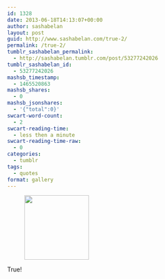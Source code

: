 ```yaml
---
id: 1328
date: 2013-06-18T14:13:07+00:00
author: sashabelan
layout: post
guid: http://www.sashabelan.com/true-2/
permalink: /true-2/
tumblr_sashabelan_permalink:
  - http://sashabelan.tumblr.com/post/53277242026
tumblr_sashabelan_id:
  - 53277242026
mashsb_timestamp:
  - 1465520863
mashsb_shares:
  - 0
mashsb_jsonshares:
  - '{"total":0}'
swcart-word-count:
  - 2
swcart-reading-time:
  - less then a minute
swcart-reading-time-raw:
  - 0
categories:
  - tumblr
tags:
  - quotes
format: gallery
---
```

<div id='gallery-479' class='gallery galleryid-1328 gallery-columns-3 gallery-size-thumbnail'>
  <figure class='gallery-item'> 
  
  <div class='gallery-icon portrait'>
    <a href='http://www.sashabelan.ru/true-2/attachment/1329/'><img width="150" height="150" src="http://www.sashabelan.ru/wp-content/uploads/2013/06/tumblr_mole5xYWeq1qarj97o1_1280-150x150.jpg" class="attachment-thumbnail size-thumbnail" alt="" /></a>
  </div></figure>
</div>

True!